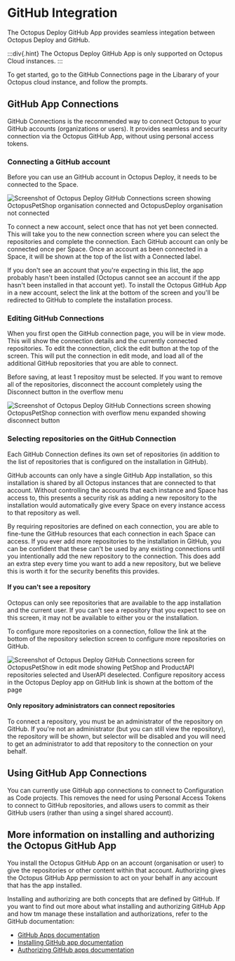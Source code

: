 # GitHub Integration
The Octopus Deploy GitHub App provides seamless integation between Octopus Deploy and GitHub.

:::div{.hint}
The Octopus Deploy GitHub App is only supported on Octopus Cloud instances. 
:::

To get started, go to the GitHub Connections page in the Libarary of your Octopus cloud instance, and follow the prompts.

## GitHub App Connections
GitHub Connections is the recommended way to connect Octopus to your GitHub accounts (organizations or users). It provides seamless and security connection via the Octopus GitHub App, without using personal access tokens.

### Connecting a GitHub account
Before you can use an GitHub account in Octopus Deploy, it needs to be connected to the Space.

![Screenshot of Octopus Deploy GitHub Connections screen showing OctopusPetShop organisation connected and OctopusDeploy organisation not connected](/docs/api-and-integration/github/github-connections-screen.png)

To connect a new account, select once that has not yet been connected. This will take you to the new connection screen where you can select the repositories and complete the connection. Each GitHub account can only be connected once per Space. Once an account as been connected in a Space, it will be shown at the top of the list with a Connected label. 

If you don't see an account that you're expecting in this list, the app probably hasn't been installed (Octopus cannot see an account if the app hasn't been installed in that account yet). To install the Octopus GitHub App in a new account, select the link at the bottom of the screen and you'll be redirected to GitHub to complete the installation process.

### Editing GitHub Connections
When you first open the GitHub connection page, you will be in view mode. This will show the connection details and the currently connected repositories. To edit the connection, click the edit button at the top of the screen. This will put the connection in edit mode, and load all of the additional GitHub repositories that you are able to connect.

Before saving, at least 1 repositoy must be selected. If you want to remove all of the repositories, disconnect the account completely using the Disconnect button in the overflow menu

![Screenshot of Octopus Deploy GitHub Connections screen showing OctopusPetShop connection with overflow menu expanded showing disconnect button](/docs/api-and-integration/github/github-connection-disconnect.png)

### Selecting repositories on the GitHub Connection
Each GitHub Connection defines its own set of repositories (in addition to the list of repositories that is configured on the installation in GitHub).

GitHub accounts can only have a single GitHub App installation, so this installation is shared by all Octopus instances that are connected to that account. Without controlling the accounts that each instance and Space has access to, this presents a security risk as adding a new repository to the installation would automatically give every Space on every instance access to that repository as well.

By requiring repositories are defined on each connection, you are able to fine-tune the GitHub resources that each connection in each Space can access. If you ever add more repositories to the installation in GitHub, you can be confident that these can't be used by any existing connections until you intentionally add the new repository to the connection. This does add an extra step every time you want to add a new repository, but we believe this is worth it for the security benefits this provides.

#### If you can't see a repository
Octopus can only see repositories that are available to the app installation and the current user. If you can't see a repository that you expect to see on this screen, it may not be available to either you or the installation.

To configure more repositories on a connection, follow the link at the bottom of the repository selection screen to configure more repositories on GitHub.

![Screenshot of Octopus Deploy GitHub Connections screen for OctopusPetShow in edit mode showing PetShop and ProductAPI repositories selected and UserAPI deselected. Configure repository access in the Octopus Deploy app on GitHub link is shown at the bottom of the page](/docs/api-and-integration/github/github-connection-edit.png)

#### Only repository administrators can connect repositories
To connect a repository, you must be an administrator of the repository on GitHub. If you're not an administrator (but you can still view the repository), the repository will be shown, but selector will be disabled and you will need to get an administrator to add that repository to the connection on your behalf.

## Using GitHub App Connections
You can currently use GitHub app connections to connect to Configuration as Code projects. This removes the need for using Personal Access Tokens to connect to GitHub repositories, and allows users to commit as their GitHub users (rather than using a singel shared account).

## More information on installing and authorizing the Octopus GitHub App
You install the Octopus GitHub App on an account (organisation or user) to give the repositories or other content within that account. Authorizing gives the Octopus GitHub App permission to act on your behalf in any account that has the app installed.

Installing and authorizing are both concepts that are defined by GitHub. If you want to find out more about what installing and authorizing GitHub App and how tm manage these installation and authorizations, refer to the GitHub documentation:

- [GitHub Apps documentation](https://docs.github.com/en/apps/using-github-apps/about-using-github-apps)
- [Installing GitHub app documentation](https://docs.github.com/en/apps/using-github-apps/installing-a-github-app-from-a-third-party)
- [Authorizing GitHub apps documentation](https://docs.github.com/en/apps/using-github-apps/authorizing-github-apps)